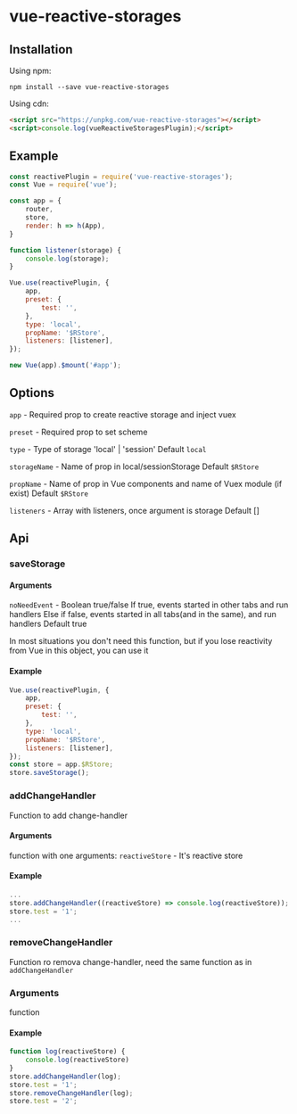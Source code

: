# vue-reactive-storages

## Installation

Using npm:
```
npm install --save vue-reactive-storages
```
Using cdn:
```html
<script src="https://unpkg.com/vue-reactive-storages"></script>
<script>console.log(vueReactiveStoragesPlugin);</script>
```

## Example

```js
const reactivePlugin = require('vue-reactive-storages');
const Vue = require('vue');

const app = {
    router,
    store,
    render: h => h(App),
}

function listener(storage) {
    console.log(storage);
}

Vue.use(reactivePlugin, {
    app,
    preset: {
        test: '',
    },
    type: 'local',
    propName: '$RStore',
    listeners: [listener],
});

new Vue(app).$mount('#app');
```

## Options

`app` - Required prop to create reactive storage and inject vuex

`preset` - Required prop to set scheme

`type` - Type of storage 'local' | 'session' Default `local`

`storageName` - Name of prop in local/sessionStorage Default `$RStore`

`propName` - Name of prop in Vue components and name of Vuex module (if exist) Default `$RStore`

`listeners` - Array with listeners, once argument is storage Default []

## Api

### saveStorage

#### Arguments

`noNeedEvent` - Boolean true/false
If true, events started in other tabs and run handlers
Else if false, events started in all tabs(and in the same), and run handlers
Default true

In most situations you don't need this function, but if you lose reactivity from Vue in this object, you can use it

#### Example

```js
Vue.use(reactivePlugin, {
    app,
    preset: {
        test: '',
    },
    type: 'local',
    propName: '$RStore',
    listeners: [listener],
});
const store = app.$RStore;
store.saveStorage();
```

### addChangeHandler

Function to add change-handler

#### Arguments

function with one arguments:
`reactiveStore` - It's reactive store

#### Example
```js
...
store.addChangeHandler((reactiveStore) => console.log(reactiveStore));
store.test = '1';
...
```

### removeChangeHandler

Function ro remova change-handler, need the same function as in `addChangeHandler`

### Arguments

function

#### Example

```js
function log(reactiveStore) {
    console.log(reactiveStore)
}
store.addChangeHandler(log);
store.test = '1';
store.removeChangeHandler(log);
store.test = '2';
```